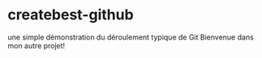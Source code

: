 # createbest-github
une simple démonstration du déroulement typique de Git
Bienvenue dans mon autre projet!